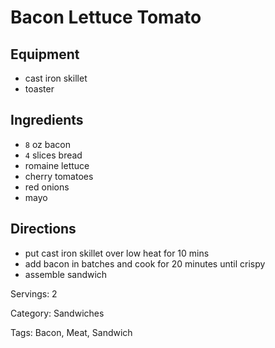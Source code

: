 # Bacon Lettuce Tomato

## Equipment

- cast iron skillet
- toaster

## Ingredients

- `8` oz bacon
- `4` slices bread
- romaine lettuce
- cherry tomatoes
- red onions
- mayo

## Directions

- put cast iron skillet over low heat for 10 mins
- add bacon in batches and cook for 20 minutes until crispy
- assemble sandwich

Servings: 2

Category: Sandwiches

Tags: Bacon, Meat, Sandwich

